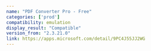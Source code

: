 ```yaml
---
name: "PDF Converter Pro - Free"
categories: ['prod']
compatibility: emulation
display_result: "Compatible"
version_from: "2.3.21.0"
link: https://apps.microsoft.com/detail/9PC4J55JJ2WG
---
```

